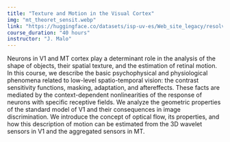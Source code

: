 ```yaml
---
title: "Texture and Motion in the Visual Cortex"
img: "mt_theoret_sensit.webp"
link: "https://huggingface.co/datasets/isp-uv-es/Web_site_legacy/resolve/main/courses/Color_Vision.zip"
course_duration: "40 hours"
instructor: "J. Malo"
---
```


Neurons in V1 and MT cortex play a determinant role in the analysis of the shape of objects, their spatial texture, and the estimation of retinal motion. In this course, we describe the basic psychophysical and physiological phenomena related to low-level spatio-temporal vision: the contrast sensitivity functions, masking, adaptation, and aftereffects. These facts are mediated by the context-dependent nonlinearities of the response of neurons with specific receptive fields. We analyze the geometric properties of the standard model of V1 and their consequences in image discrimination. We introduce the concept of optical flow, its properties, and how this description of motion can be estimated from the 3D wavelet sensors in V1 and the aggregated sensors in MT.